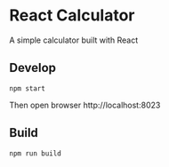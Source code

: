 # React Calculator

A simple calculator built with React

## Develop

```
npm start
```

Then open browser http://localhost:8023

## Build

```
npm run build
```